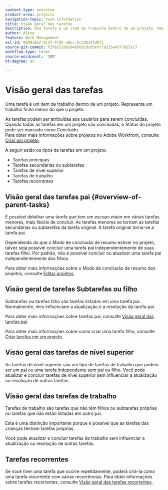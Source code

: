 ```yaml
---
content-type: overview
product-area: projects
navigation-topic: task-information
title: Visão geral das tarefas
description: Uma tarefa é um item de trabalho dentro de um projeto. Representa um trabalho finito menor do que o projeto.
author: Alina
feature: Work Management
exl-id: 060918b2-8c3f-4f85-a8ac-bcd36141d071
source-git-commit: f2f825280204b56d2dc85efc7a315a4377e551c7
workflow-type: tm+mt
source-wordcount: '389'
ht-degree: 0%

---
```


# Visão geral das tarefas

Uma tarefa é um item de trabalho dentro de um projeto. Representa um trabalho finito menor do que o projeto.

As tarefas podem ser atribuídas aos usuários para serem concluídas. Quando todas as tarefas em um projeto são concluídas, o Status do projeto pode ser marcado como Concluído.\
Para obter mais informações sobre projetos no Adobe Workfront, consulte [Criar um projeto](../../../manage-work/projects/create-projects/create-project.md).

A seguir estão os tipos de tarefas em um projeto:

* Tarefas principais
* Tarefas secundárias ou subtarefas
* Tarefas de nível superior
* Tarefas de trabalho
* Tarefas recorrentes

## Visão geral das tarefas pai  {#overview-of-parent-tasks}

É possível detalhar uma tarefa que tem um escopo maior em várias tarefas menores, mais fáceis de concluir. As tarefas menores se tornam as tarefas secundárias ou subtarefas da tarefa original. A tarefa original torna-se a tarefa pai.

Dependendo do que o Modo de conclusão de resumo estiver no projeto, talvez seja possível concluir uma tarefa pai independentemente de suas tarefas filho. Por padrão, não é possível concluir ou atualizar uma tarefa pai independentemente dos filhos.

Para obter mais informações sobre o Modo de conclusão de resumo dos projetos, consulte [Editar projetos](../../../manage-work/projects/manage-projects/edit-projects.md).

## Visão geral de tarefas Subtarefas ou filho

Subtarefas ou tarefas filho são tarefas listadas em uma tarefa pai. Normalmente, eles influenciam a atualização e a resolução da tarefa pai.

Para obter mais informações sobre tarefas pai, consulte [Visão geral das tarefas pai](#overview-of-parent-tasks).

Para obter mais informações sobre como criar uma tarefa filho, consulte [Criar tarefas em um projeto](../../../manage-work/tasks/create-tasks/create-tasks-in-project.md).

## Visão geral das tarefas de nível superior

As tarefas de nível superior são um tipo de tarefas de trabalho que podem ser um pai ou uma tarefa independente sem pai ou filho. Você pode atualizar e concluir tarefas de nível superior sem influenciar a atualização ou resolução de outras tarefas.

## Visão geral das tarefas de trabalho

Tarefas de trabalho são tarefas que não têm filhos ou subtarefas próprias ou tarefas que não estão listadas em outro pai.

Esta é uma distinção importante porque é possível que as tarefas das crianças tenham tarefas próprias.

Você pode atualizar e concluir tarefas de trabalho sem influenciar a atualização ou resolução de outras tarefas.

## Tarefas recorrentes

Se você tiver uma tarefa que ocorre repetidamente, poderá criá-la como uma tarefa recorrente com várias recorrências. Para obter informações sobre tarefas recorrentes, consulte [Visão geral das tarefas recorrentes](../../../manage-work/tasks/manage-tasks/recurring-tasks-overview.md).

